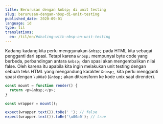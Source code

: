 ```yaml
---
title: Berurusan dengan &nbsp; di unit testing
slug: berurusan-dengan-nbsp-di-unit-testing
published_date: 2020-09-01
language: id
type: til
translations:
  en: /til/en/#dealing-with-nbsp-on-unit-testing
---
```


Kadang-kadang kita perlu menggunakan `&nbsp;` pada HTML kita sebagai pengganti dari spasi. Tetapi karena `&nbsp;` mempunyai byte code yang berbeda, perbandingan antara `&nbsp;` dan spasi akan mengembalikan nilai false. Oleh karena itu apabila kita ingin melakukan unit testing dengan sebuah teks HTML yang mengandung karakter `&nbsp;`, kita perlu mengganti spasi dengan `\u00a0` (`&nbsp;` akan ditransform ke kode unix saat dirender).

``` js
const mount = function render() {
  return <p>&nbsp;</p>;
}

const wrapper = mount();

expect(wrapper.text()).toBe(' '); // false
expect(wrapper.text()).toBe('\u00a0'); // true
```
